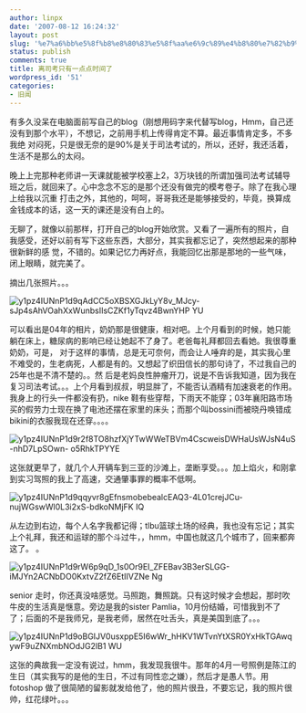 ```yaml
---
author: linpx
date: '2007-08-12 16:24:32'
layout: post
slug: '%e7%a6%bb%e5%8f%b8%e8%80%83%e5%8f%aa%e6%9c%89%e4%b8%80%e7%82%b9%e7%82%b9%e6%97%b6%e9%97%b4%e4%ba%86'
status: publish
comments: true
title: 离司考只有一点点时间了
wordpress_id: '51'
categories:
- 旧闻
---
```


有多久没呆在电脑面前写自己的blog（刚想用码字来代替写blog，Hmm，自己还没有到那个水平），不想记，之前用手机上传得肯定不算。最近事情肯定多，不多我绝
对闷死，只是很无奈的是90%是关于司法考试的，所以，还好，我还活着，生活不是那么的太闷。


晚上上完那种老师讲一天课就能被学校塞上2，3万块钱的所谓加强司法考试辅导班之后，就回来了。心中念念不忘的是那个还没有做完的模考卷子。除了在我心理上给我以沉重
打击之外，其他的，呵呵，哥哥我还是能够接受的，毕竟，换算成金钱成本的话，这一天的课还是没有白上的。


无聊了，就像以前那样，打开自己的blog开始欣赏。又看了一遍所有的照片，自我感受，还好以前有写下这些东西，大部分，其实我都忘记了，突然想起来的那种很新鲜的感
觉，不错的。如果记忆力再好点，我能回忆出那是那地的一些气味，闭上眼睛，就完美了。


摘出几张照片。。。

![y1pz4IUNnP1d9qAdCC5oXBSXGJkLyY8v_MJcy-sJp4sAhVOahXxWunbsIIsCZKf1yTqvz4BwnYHP
YU](http://farm2.static.flickr.com/1138/1094407832_4e4c42a7b2.jpg?v=0)

  
可以看出是04年的相片，奶奶那是很健康，相对吧。上个月看到的时候，她只能躺在床上，糖尿病的影响已经让她起不了身了。老爸每礼拜都回去看她。我很尊重奶奶，可是，
对于这样的事情，总是无可奈何，而会让人唾弃的是，其实我心里不难受的，生老病死，人都是有的。又想起了织田信长的那句诗了，不过我自己的25年也是不清不楚的。。然
后是老妈良性肿瘤开刀，说是不告诉我知道，因为我在复习司法考试。。。上个月看到叔叔，明显胖了，不能否认酒精有加速衰老的作用。我身上的行头一件都没有扔，nike
鞋有些穿帮，下雨天不能穿；03年襄阳路市场买的假劳力士现在换了电池还摆在家里的床头；而那个叫bossini而被晓丹唤错成bikini的衣服我现在还穿。。。。

  

![y1pz4IUNnP1d9r2f8TO8hzfXjYTwWWeTBVm4CscweisDWHaUsWJsN4uS-nhD7LpSOwn-
o5RhkTPYYE](http://farm2.static.flickr.com/1285/1093544821_57cce29d2f.jpg?v=0)

  
这张就更早了，就几个人开辆车到三亚的沙滩上，垄断享受。。。加上焰火，和刚拿到实习驾照的我上了高速，交通肇事罪的概率不低啊。

  

![y1pz4IUNnP1d9qqyvr8gEfnsmobebealcEAQ3-4L01crejJCu-nujWGswWl0L3i2xS-bdkoNMjFK
IQ](http://farm2.static.flickr.com/1337/1094406964_aeb2fd0ef1.jpg?v=0)

  
从左边到右边，每个人名字我都记得；tlbu篮球土场的经典，我也没有忘记；其实上个礼拜，我还和运球的那个斗过牛，，hmm，中国也就这几个城市了，回来都奔这了。
。

  

![y1pz4IUNnP1d9rW6p9qD_1s0Or9EI_ZFEBav3B3erSLGG-iMJYn2ACNbDO0KxtvZ2fZ6EtIIVZNe
Ng](http://farm2.static.flickr.com/1311/1093545543_5ca5ad29d7.jpg?v=0)

  
senior 走时，你还真没啥感觉。马照跑，舞照跳。只有这时候才会想起，那时吹牛皮的生活真是惬意。旁边是我的sister
Pamlia，10月份结婚，可惜我到不了了；后面的不是我师兄，是我老师，居然在吐舌头，真是美国到底了。。。

![y1pz4IUNnP1d9oBGIJV0usxppE5I6wWr_hHKV1WTvnYtXSR0YxHkTGAwqywF9uZNXmbNOdJG2lB1
WU](http://farm2.static.flickr.com/1228/1093669193_a1b23277e8.jpg?v=0)

  
这张的典故我一定没有说过，hmm，我发现我很牛。那年的4月一号照例是陈江的生日（其实我写的是他的生日，不过有同性恋之嫌），然后才是愚人节。用fotoshop
做了很简陋的留影就发给他了，他的照片很丑，不要忘记，我的照片很帅，红花绿叶。。。

  

  
  

  

  

  

  

